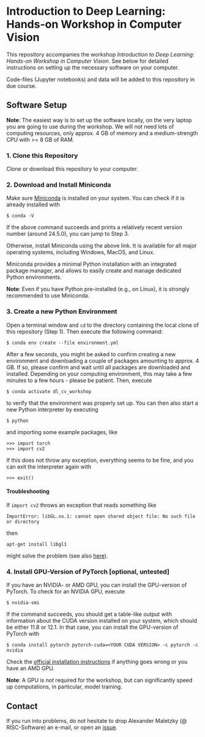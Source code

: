 # Introduction to Deep Learning: Hands-on Workshop in Computer Vision

This repository accompanies the workshop *Introduction to Deep Learning: Hands-on Workshop in Computer Vision*. See below for detailed instructions on setting up the necessary software on your computer.

Code-files (Jupyter notebooks) and data will be added to this repository in due course.

## Software Setup

**Note**: The easiest way is to set up the software locally, on the very laptop you are going to use during the workshop. We will not need lots of computing resources, only approx. 4 GB of memory and a medium-strength CPU with >= 8 GB of RAM.

### 1. Clone this Repository

Clone or download this repository to your computer.

### 2. Download and Install Miniconda

Make sure [Miniconda](https://docs.anaconda.com/free/miniconda/miniconda-install/) is installed on your system. You can check if it is already installed with

```
$ conda -V
```

If the above command succeeds and prints a relatively recent version number (around 24.5.0), you can jump to Step 3.

Otherwise, install Miniconda using the above link. It is available for all major operating systems, including Windows, MacOS, and Linux.

Miniconda provides a minimal Python installation with an integrated package manager, and allows to easily create and manage dedicated Python environments.

**Note**: Even if you have Python pre-installed (e.g., on Linux), it is strongly recommended to use Miniconda.

### 3. Create a new Python Environment

Open a terminal window and `cd` to the directory containing the local clone of this repository (Step 1). Then execute the following command:

```
$ conda env create --file environment.yml
```

After a few seconds, you might be asked to confirm creating a new environment and downloading a couple of packages amounting to approx. 4 GB. If so, please confirm and wait until all packages are downloaded and installed. Depending on your computing environment, this may take a few minutes to a few hours - please be patient. Then, execute

```
$ conda activate dl_cv_workshop
```

to verify that the environment was properly set up. You can then also start a new Python interpreter by executing

```
$ python
```

and importing some example packages, like

```
>>> import torch
>>> import cv2
```

If this does not throw any exception, everything seems to be fine, and you can exit the interpreter again with

```
>>> exit()
```

#### Troubleshooting

If `import cv2` throws an exception that reads something like

```
ImportError: libGL.so.1: cannot open shared object file: No such file or directory
```

then

```
apt-get install libgl1
```

might solve the problem (see also [here](https://stackoverflow.com/a/74501248)).

### 4. Install GPU-Version of PyTorch [optional, untested]

If you have an NVIDIA- or AMD GPU, you can install the GPU-version of PyTorch. To check for an NVIDIA GPU, execute

```
$ nvidia-smi
```

If the command succeeds, you should get a table-like output with information about the CUDA version installed on your system, which should be either 11.8 or 12.1. In that case, you can install the GPU-version of PyTorch with

```
$ conda install pytorch pytorch-cuda=<YOUR CUDA VERSION> -c pytorch -c nvidia
```

Check the [official installation instructions](https://pytorch.org/get-started/locally/) if anything goes wrong or you have an AMD GPU.

**Note**: A GPU is *not* required for the workshop, but can significantly speed up computations, in particular, model training.

## Contact

If you run into problems, do not hesitate to drop Alexander Maletzky (@ RISC-Software) an e-mail, or open an [issue](https://github.com/risc-mi/dl-cv-workshop/issues).